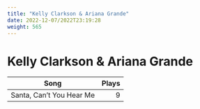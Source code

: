 ```yaml
---
title: "Kelly Clarkson & Ariana Grande"
date: 2022-12-07/2022T23:19:28
weight: 565
---
```


# Kelly Clarkson & Ariana Grande

 Song | Plays 
----- | -----:
Santa, Can’t You Hear Me | 9
